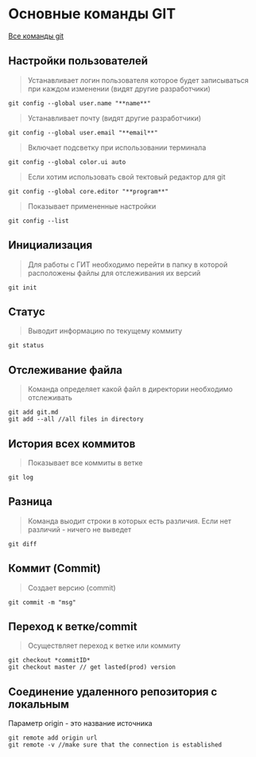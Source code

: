 # Основные команды GIT

[Все команды git](https://git-scm.com/docs)

## Настройки пользователей
>Устанавливает логин пользователя которое будет записываться при каждом изменении (видят другие разработчики)
~~~
git config --global user.name "**name**"
~~~
>Устанавливает почту (видят другие разработчики)
~~~
git config --global user.email "**email**"
~~~
>Включает подсветку при использовании терминала
~~~
git config --global color.ui auto
~~~
>Если хотим использовать свой тектовый редактор для git
~~~
git config --global core.editor "**program**"
~~~
>Показывает примененные настройки
~~~
git config --list
~~~


## Инициализация 
> Для работы с ГИТ необходимо перейти в папку в которой расположены файлы для отслеживания их версий

~~~
git init
~~~

## Статус 
> Выводит информацию по текущему коммиту
~~~
git status
~~~

## Отслеживание файла 
> Команда определяет какой файл в директории необходимо отслеживать 
~~~
git add git.md
git add --all //all files in directory
~~~

## История всех коммитов 
> Показывает все коммиты в ветке
~~~
git log
~~~

## Разница 
> Команда выодит строки в которых есть различия. Если нет различий - ничего не выведет
~~~
git diff
~~~

## Коммит (Commit) 
> Создает версию (commit)
~~~
git commit -m "msg"
~~~

## Переход к ветке/commit 
> Осуществляет переход к ветке или коммиту
~~~
git checkout *commitID*
git checkout master // get lasted(prod) version
~~~

## Соединение удаленного репозитория с локальным
Параметр origin - это название источника
~~~
git remote add origin url
git remote -v //make sure that the connection is established
~~~